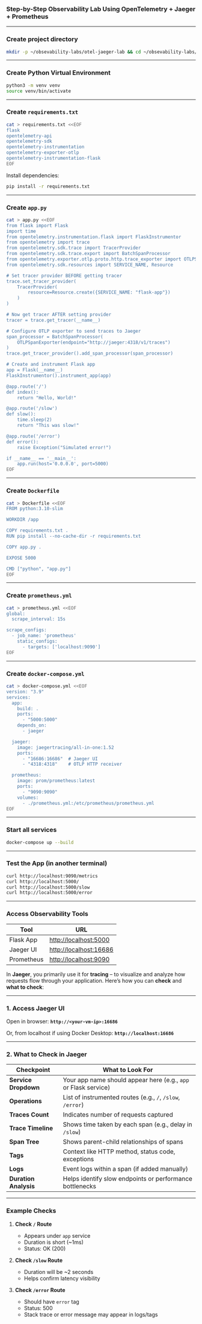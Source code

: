 ### Step-by-Step Observability Lab Using OpenTelemetry + Jaeger + Prometheus

---

### Create project directory

```bash
mkdir -p ~/obsevability-labs/otel-jaeger-lab && cd ~/obsevability-labs/otel-jaeger-lab
```

---

### Create Python Virtual Environment

```bash
python3 -m venv venv
source venv/bin/activate
```

---

### Create `requirements.txt`

```bash
cat > requirements.txt <<EOF
flask
opentelemetry-api
opentelemetry-sdk
opentelemetry-instrumentation
opentelemetry-exporter-otlp
opentelemetry-instrumentation-flask
EOF
```

Install dependencies:

```bash
pip install -r requirements.txt
```

---

### Create `app.py`

```bash
cat > app.py <<EOF
from flask import Flask
import time
from opentelemetry.instrumentation.flask import FlaskInstrumentor
from opentelemetry import trace
from opentelemetry.sdk.trace import TracerProvider
from opentelemetry.sdk.trace.export import BatchSpanProcessor
from opentelemetry.exporter.otlp.proto.http.trace_exporter import OTLPSpanExporter
from opentelemetry.sdk.resources import SERVICE_NAME, Resource

# Set tracer provider BEFORE getting tracer
trace.set_tracer_provider(
    TracerProvider(
        resource=Resource.create({SERVICE_NAME: "flask-app"})
    )
)

# Now get tracer AFTER setting provider
tracer = trace.get_tracer(__name__)

# Configure OTLP exporter to send traces to Jaeger
span_processor = BatchSpanProcessor(
    OTLPSpanExporter(endpoint="http://jaeger:4318/v1/traces")
)
trace.get_tracer_provider().add_span_processor(span_processor)

# Create and instrument Flask app
app = Flask(__name__)
FlaskInstrumentor().instrument_app(app)

@app.route('/')
def index():
    return "Hello, World!"

@app.route('/slow')
def slow():
    time.sleep(2)
    return "This was slow!"

@app.route('/error')
def error():
    raise Exception("Simulated error!")

if __name__ == '__main__':
    app.run(host='0.0.0.0', port=5000)
EOF
```

---

### Create `Dockerfile`

```bash
cat > Dockerfile <<EOF
FROM python:3.10-slim

WORKDIR /app

COPY requirements.txt .
RUN pip install --no-cache-dir -r requirements.txt

COPY app.py .

EXPOSE 5000

CMD ["python", "app.py"]
EOF
```

---

### Create `prometheus.yml`

```bash
cat > prometheus.yml <<EOF
global:
  scrape_interval: 15s

scrape_configs:
  - job_name: 'prometheus'
    static_configs:
      - targets: ['localhost:9090']
EOF
```

---

### Create `docker-compose.yml`

```bash
cat > docker-compose.yml <<EOF
version: "3.9"
services:
  app:
    build: .
    ports:
      - "5000:5000"
    depends_on:
      - jaeger

  jaeger:
    image: jaegertracing/all-in-one:1.52
    ports:
      - "16686:16686"  # Jaeger UI
      - "4318:4318"    # OTLP HTTP receiver

  prometheus:
    image: prom/prometheus:latest
    ports:
      - "9090:9090"
    volumes:
      - ./prometheus.yml:/etc/prometheus/prometheus.yml
EOF
```

---

### Start all services

```bash
docker-compose up --build
```

---

### Test the App (in another terminal)

```bash
curl http://localhost:9090/metrics
curl http://localhost:5000/
curl http://localhost:5000/slow
curl http://localhost:5000/error
```

---

### Access Observability Tools

| Tool       | URL                                              |
| ---------- | ------------------------------------------------ |
| Flask App  | [http://localhost:5000](http://localhost:5000)   |
| Jaeger UI  | [http://localhost:16686](http://localhost:16686) |
| Prometheus | [http://localhost:9090](http://localhost:9090)   |


In **Jaeger**, you primarily use it for **tracing** – to visualize and analyze how requests flow through your application. Here’s how you can **check** and **what to check**:

---

###  **1. Access Jaeger UI**

Open in browser:
**`http://<your-vm-ip>:16686`**

Or, from localhost if using Docker Desktop:
**`http://localhost:16686`**

---

### **2. What to Check in Jaeger**

| Checkpoint            | What to Look For                                                |
| --------------------- | --------------------------------------------------------------- |
| **Service Dropdown**  | Your app name should appear here (e.g., `app` or Flask service) |
| **Operations**        | List of instrumented routes (e.g., `/`, `/slow`, `/error`)      |
| **Traces Count**      | Indicates number of requests captured                           |
| **Trace Timeline**    | Shows time taken by each span (e.g., delay in `/slow`)          |
| **Span Tree**         | Shows parent-child relationships of spans                       |
| **Tags**              | Context like HTTP method, status code, exceptions               |
| **Logs**              | Event logs within a span (if added manually)                    |
| **Duration Analysis** | Helps identify slow endpoints or performance bottlenecks        |

---

###  **Example Checks**

1. **Check `/` Route**

   * Appears under `app` service
   * Duration is short (\~1ms)
   * Status: OK (200)

2. **Check `/slow` Route**

   * Duration will be \~2 seconds
   * Helps confirm latency visibility

3. **Check `/error` Route**

   * Should have `error` tag
   * Status: 500
   * Stack trace or error message may appear in logs/tags




